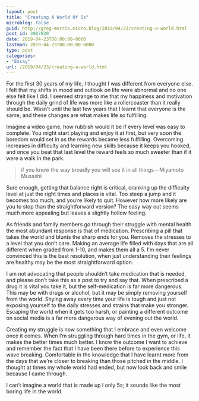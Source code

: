 ```yaml
---
layout: post
title: "Creating A World Of 5s"
microblog: false
guid: http://greg-morris.micro.blog/2019/04/23/creating-a-world.html
post_id: 3987820
date: 2019-04-23T08:00:00-0000
lastmod: 2019-04-23T08:00:00-0000
type: post
categories:
- "Essay"
url: /2019/04/23/creating-a-world.html
---
```

<!--kg-card-begin: html--><p><!--kg-card-begin: html--></p>
<p>For the first 30 years of my life, I thought I was different from everyone else. I felt that my shifts in mood and outlook on life were abnormal and no one else felt like I did. I seemed strange to me that my happiness and motivation through the daily grind of life was more like a rollercoaster than it really should be. Wasn’t until the last few years that I learnt that everyone is the same, and these changes are what makes life so fulfilling.</p>
<p>Imagine a video game, how rubbish would it be if every level was easy to complete. You might start playing and enjoy it at first, but very soon the boredom would set in as the rewards became less fulfilling. Overcoming increases in difficulty and learning new skills because it keeps you hooked, and once you beat that last level the reward feels so much sweeter than if it were a walk in the park.</p>
<blockquote><p>if you know the way broadly you will see it in all things – Miyamoto Musashi</p></blockquote>
<p>Sure enough, getting that balance right is critical, cranking up the difficulty level at just the right times and places is vital. Too steep a jump and it becomes too much, and you’re likely to quit. However how more likely are you to stop than the straightforward version? The easy way out seems much more appealing but leaves a slightly hollow feeling.</p>
<p>As friends and family members go through their struggle with mental health the most abundant response is that of medication. Prescribing a pill that takes the world and blunts the sharp ends for you. Removes the stresses to a level that you don’t care. Making an average life filled with days that are all different when graded from 1-10, and makes them all a 5. I’m never convinced this is the best resolution, when just understanding their feelings are healthy may be the most straightforward option.</p>
<p>I am not advocating that people shouldn’t take medication that is needed, and please don’t take this as a post to try and say that. When prescribed a drug it is vital you take it, but the self-medication is far more dangerous. This may be with drugs or alcohol, but it may be simply removing yourself from the world. Shying away every time your life is tough and just not exposing yourself to the daily stresses and strains that make you stronger. Escaping the world when it gets too harsh, or painting a different outcome on social media is a far more dangerous way of evening out the world.</p>
<p>Creating my struggle is now something that I embrace and even welcome once it comes. When I’m struggling through hard times in the gym, or life, it makes the better times much better. I know the outcome I want to achieve and remember the fact that I have been there before to experience this wave breaking. Comfortable in the knowledge that I have learnt more from the days that we’re closer to breaking than those pitched in the middle. I thought at times my whole world had ended, but now look back and smile because I came through.</p>
<p>I can’t imagine a world that is made up I only 5s; it sounds like the most boring life in the world.</p>
<p><!--kg-card-end: html--></p>
<!--kg-card-end: html-->
